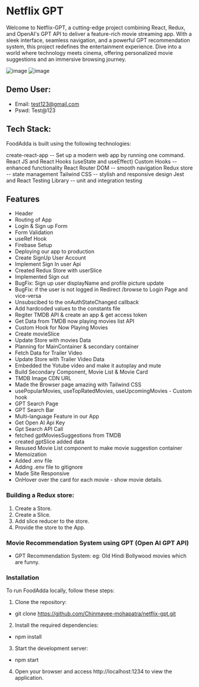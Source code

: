 # Netflix GPT

Welcome to Netflix-GPT, a cutting-edge project combining React, Redux, and OpenAI's GPT API to deliver a feature-rich movie streaming app. With a sleek interface, seamless navigation, and a powerful GPT recommendation system, this project redefines the entertainment experience. Dive into a world where technology meets cinema, offering personalized movie suggestions and an immersive browsing journey.

![image](https://github.com/Chinmayee-mohapatra/netflix-gpt/assets/94803850/5ed86f7e-776f-4d76-9755-cfc750c3398c)
![image](https://github.com/Chinmayee-mohapatra/netflix-gpt/assets/94803850/3cd1a602-2d86-4f55-81a6-132e171e01d3)


## Demo User:

- Email: test123@gmail.com
- Pswd: Test@123

## Tech Stack:
FoodAdda is built using the following technologies:

create-react-app -- Set up a modern web app by running one command.
React JS and React Hooks (useState and useEffect)
Custom Hooks -- enhanced functionality
React Router DOM -- smooth navigation
Redux store -- state management
Tailwind CSS -- stylish and responsive design
Jest and React Testing Library -- unit and integration testing

## Features

- Header
- Routing of App
- Login & Sign up Form
- Form Validation
- useRef Hook
- Firebase Setup
- Deploying our app to production
- Create SignUp User Account
- Implement Sign In user Api
- Created Redux Store with userSlice
- Implemented Sign out
- BugFix: Sign up user displayName and profile picture update
- BugFix: if the user is not logged in Redirect /browse to Login Page and vice-versa
- Unsubscibed to the onAuthStateChanged callback
- Add hardcoded values to the constants file
- Regiter TMDB API & create an app & get access token
- Get Data from TMDB now playing movies list API
- Custom Hook for Now Playing Movies
- Create movieSlice
- Update Store with movies Data
- Planning for MainContainer & secondary container
- Fetch Data for Trailer Video
- Update Store with Trailer Video Data
- Embedded the Yotube video and make it autoplay and mute
- Build Secondary Component, Movie List & Movie Card
- TMDB Image CDN URL
- Made the Browser page amazing with Tailwind CSS
- usePopularMovies, useTopRatedMovies, useUpcomingMovies - Custom hook
- GPT Search Page
- GPT Search Bar
- Multi-language Feature in our App
- Get Open AI Api Key
- Gpt Search API Call
- fetched gptMoviesSuggestions from TMDB
- created gptSlice added data
- Resused Movie List component to make movie suggestion container
- Memoization
- Added .env file
- Adding .env file to gitignore
- Made Site Responsive
- OnHover over the card for each movie - show movie details.

### Building a Redux store:

1. Create a Store.
2. Create a Slice.
3. Add slice reducer to the store.
4. Provide the store to the App.

### Movie Recommendation System using GPT (Open AI GPT API)

- GPT Recommendation System: eg: Old Hindi Bollywood movies which are funny.

### Installation
To run FoodAdda locally, follow these steps:

1. Clone the repository:
- git clone https://github.com/Chinmayee-mohapatra/netflix-gpt.git
2. Install the required dependencies:
- npm install
3. Start the development server:
- npm start
4. Open your browser and access http://localhost:1234 to view the application.
